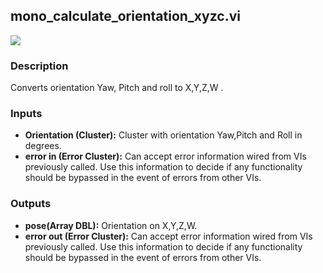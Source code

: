 ## mono_calculate_orientation_xyzc.vi
<p class="img_container">
<img class="lg_img" src="https://github.com/monoDriveIO/documentation/raw/master/WikiPhotos/LV_client/utilities/mono__calculate__orientation__xyzc.png" />
</p>

### Description 
Converts orientation Yaw, Pitch and roll to X,Y,Z,W .

### Inputs

- **Orientation (Cluster):** Cluster with orientation Yaw,Pitch and Roll in degrees.
- **error in (Error Cluster):** Can accept error information wired from VIs previously called. Use this information to decide if any functionality should be bypassed in the event of errors from other VIs.


### Outputs

- **pose(Array DBL):**  Orientation on X,Y,Z,W.
- **error out (Error Cluster):** Can accept error information wired from VIs previously called. Use this information to decide if any functionality should be bypassed in the event of errors from other VIs.

<p>&nbsp;</p>